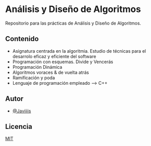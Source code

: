 # Análisis y Diseño de Algoritmos

Repositorio para las prácticas de Análisis y Diseño de Algoritmos.

## Contenido

- Asignatura centrada en la algoritmia. Estudio de técnicas para el desarrolo eficaz y eficiente del software
- Programación con esquemas. Divide y Vencerás
- Programación Dinámica
- Algoritmos voraces & de vuelta atrás
- Ramificación y poda
- Lenguaje de programación empleado --> C++

## Autor

- [@Javiiiis](https://www.github.com/Javiiiis)

## Licencia

[MIT](https://choosealicense.com/licenses/mit/)
